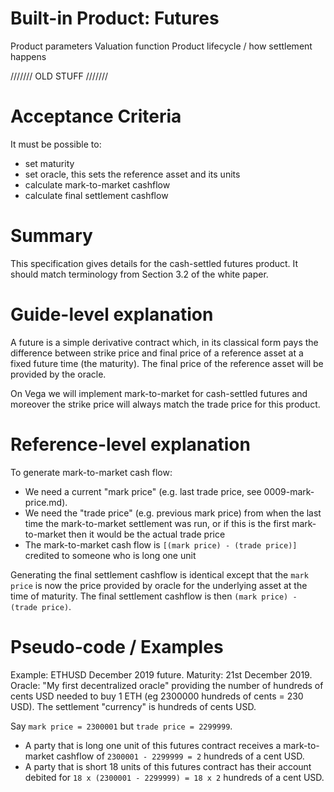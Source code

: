 # Built-in Product: Futures

Product parameters
Valuation function
Product lifecycle / how settlement happens






/////// OLD STUFF ///////


# Acceptance Criteria
It must be possible to:
- set maturity
- set oracle, this sets the reference asset and its units 
- calculate mark-to-market cashflow
- calculate final settlement cashflow

# Summary
This specification gives details for the cash-settled futures product. It should match terminology from Section 3.2 of the white paper. 

# Guide-level explanation
A future is a simple derivative contract which, in its classical form pays the difference between strike price and final price of a reference asset at a fixed future time (the maturity). The final price of the reference asset will be provided by the oracle. 

On Vega we will implement mark-to-market for cash-settled futures and moreover the strike price
will always match the trade price for this product. 

# Reference-level explanation
To generate mark-to-market cash flow: 
- We need a current "mark price" (e.g. last trade price,  see 0009-mark-price.md). 
- We need the "trade price" (e.g. previous mark price) from when the last time the mark-to-market settlement was run, or if this is the first mark-to-market then it would be the actual trade price
- The mark-to-market cash flow is `[(mark price) - (trade price)]` credited to someone who is long one unit 

Generating the final settlement cashflow is identical except that the `mark price` is now the price provided by oracle for the underlying asset at the time of maturity. The final settlement cashflow is then `(mark price) - (trade price)`.

# Pseudo-code / Examples
Example: ETHUSD December 2019 future. 
Maturity: 21st December 2019.
Oracle: "My first decentralized oracle" providing the number of hundreds of cents USD needed to buy 1 ETH (eg 2300000 hundreds of cents = 230 USD). The settlement "currency" is hundreds of cents USD.

Say `mark price = 2300001` but `trade price = 2299999`. 
- A party that is long one unit of this futures contract receives a mark-to-market cashflow of  `2300001 - 2299999 = 2` hundreds of a cent USD. 
- A party that is short 18 units of this futures contract has their account debited for `18 x (2300001 - 2299999) = 18 x 2` hundreds of a cent USD. 

